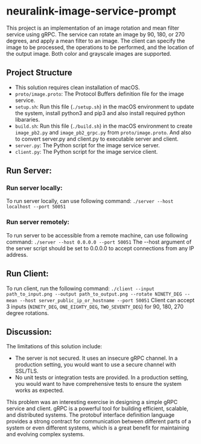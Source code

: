 # neuralink-image-service-prompt
This project is an implementation of an image rotation and mean filter service using gRPC. The service can rotate an image by 90, 180, or 270 degrees, and apply a mean filter to an image. The client can specify the image to be processed, the operations to be performed, and the location of the output image. Both color and grayscale images are supported.

## Project Structure

- This solution requires clean installation of macOS.
- `proto/image.proto`: The Protocol Buffers definition file for the image service.
- `setup.sh`: Run this file (`./setup.sh`) in the macOS environment to update the system, install python3 and pip3 and also install required python libararies. 
- `build.sh`: Run this file (`./build.sh`) in the macOS environment to create `image_pb2.py` and `image_pb2_grpc.py` from `proto/image.proto`. And also to convert server.py and client.py to executable server and client.
- `server.py`: The Python script for the image service server.
- `client.py`: The Python script for the image service client.

## Run Server:
### Run server locally:
To run server locally, can use following command: `./server --host localhost --port 50051`
### Run server remotely: 
To run server to be accessible from a remote machine, can use following command: `./server --host 0.0.0.0 --port 50051` 
The --host argument of the server script should be set to 0.0.0.0 to accept connections from any IP address.

## Run Client:
To run client, run the following command: `./client --input path_to_input.png --output path_to_output.png --rotate NINETY_DEG --mean --host server_public_ip_or_hostname --port 50051`
Client can accept 3 inputs (`NINETY_DEG`, `ONE_EIGHTY_DEG`, `TWO_SEVENTY_DEG`) for 90, 180, 270 degree rotations.

## Discussion:
The limitations of this solution include:
- The server is not secured. It uses an insecure gRPC channel. In a production setting, you would want to use a secure channel with SSL/TLS.
- No unit tests or integration tests are provided. In a production setting, you would want to have comprehensive tests to ensure the system works as expected.

This problem was an interesting exercise in designing a simple gRPC service and client. gRPC is a powerful tool for building efficient, scalable, and distributed systems. The protobuf interface definition language provides a strong contract for communication between different parts of a system or even different systems, which is a great benefit for maintaining and evolving complex systems.

